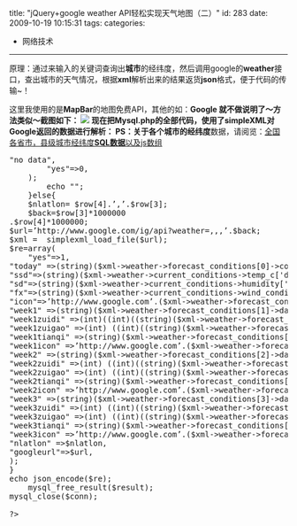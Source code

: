 title: "jQuery+google weather API轻松实现天气地图（二）"
id: 283
date: 2009-10-19 10:15:31
tags: 
categories: 
- 网络技术
---

原理：通过来输入的关键词查询出**城市**的经纬度，然后调用google的**weather**接口，查出城市的天气情况，根据**xml**解析出来的结果返货**json**格式，便于代码的传输~！

这里我使用的是**MapBar**的地图免费API，其他的如：**Google **就不做说明了～方法类似～截图如下：
[![](/uploads/userup/0905/021309521305.png)](/uploads/userup/0905/021309521305.png)
现在把Mysql.php的全部代码，使用了simpleXML对Google返回的数据进行解析：
PS：关于各个城市的**经纬度**数据，请阅览：[全国各省市，县级城市经纬度**SQL数据**以及js数组](http://js8.in/285.html)
<pre lang="php"><?php
  include("conn.php");
$strsql="select * from latlon where name=’".$_GET['city']."’";
    $result=mysql_db_query($mysql_database, $strsql, $conn);
    // u83b7u53d6u67e5u8be2u7ed3u679c,1 = name 2= latlon 3=weidu 4 = jingdu
    $row=mysql_fetch_row($result);
    mysql_data_seek($result, 0);
    $row=mysql_fetch_row($result);
    if(empty($row[1])){
        $re =array(        "noCity"=>"no data",
        "yes"=>0,
    );
        echo "";
    }else{
    $nlatlon= $row[4].’,’.$row[3];
    $back=$row[3]*1000000
.$row[4]*1000000;
$url=’http://www.google.com/ig/api?weather=,,,’.$back;
$xml =  simplexml_load_file($url);
$re=array(
    "yes"=>1,
"today" =>(string)($xml->weather->forecast_conditions[0]->condition['data']),
"ssd"=>(string)($xml->weather->current_conditions->temp_c['data']),
"sd"=>(string)($xml->weather->current_conditions->humidity['data']),
"fx"=>(string)($xml->weather->current_conditions->wind_condition['data']),
"icon"=>’http://www.google.com’.($xml->weather->forecast_conditions[0]->icon['data']),
"week1" =>(string)($xml->weather->forecast_conditions[1]->day_of_week['data']),
"week1zuidi" =>(int)((int)((string)($xml->weather->forecast_conditions[1]->low['data'])-32)/1.8+1),
"week1zuigao" =>(int) ((int)((string)($xml->weather->forecast_conditions[1]->high['data'])-32)/1.8+1),
"week1tianqi" =>(string)($xml->weather->forecast_conditions[1]->condition['data']),
"week1icon" =>’http://www.google.com’.($xml->weather->forecast_conditions[1]->icon['data']),
"week2" =>(string)($xml->weather->forecast_conditions[2]->day_of_week['data']),
"week2zuidi" =>(int) ((int)((string)($xml->weather->forecast_conditions[2]->low['data'])-32)/1.8+1),
"week2zuigao" =>(int) ((int)((string)($xml->weather->forecast_conditions[2]->high['data'])-32)/1.8+1),
"week2tianqi" =>(string)($xml->weather->forecast_conditions[2]->condition['data']),
"week2icon" =>’http://www.google.com’.($xml->weather->forecast_conditions[2]->icon['data']),
"week3" =>(string)($xml->weather->forecast_conditions[3]->day_of_week['data']),
"week3zuidi" =>(int) ((int)((string)($xml->weather->forecast_conditions[3]->low['data'])-32)/1.8+1),
"week3zuigao" =>(int) ((int)((string)($xml->weather->forecast_conditions[3]->high['data'])-32)/1.8+1),
"week3tianqi" =>(string)($xml->weather->forecast_conditions[3]->condition['data']),
"week3icon" =>’http://www.google.com’.($xml->weather->forecast_conditions[3]->icon['data']),
"nlatlon" =>$nlatlon,
"googleurl"=>$url,
);
}
echo json_encode($re);
    mysql_free_result($result);
mysql_close($conn);

?></pre>